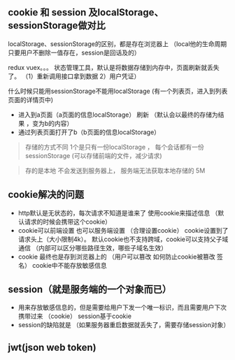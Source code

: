 ## cookie 和 session 及localStorage、sessionStorage做对比
localStorage、sessionStorage的区别，都是存在浏览器上 （local他的生命周期只要用户不删除一值存在，session是回话及的）

redux vuex。。。 状态管理工具，默认是将数据存储到内存中，页面刷新就丢失了。 （1）重新调用接口拿到数据 2）用户凭证）

什么时候只能用sessionStorage不能用localStorage (有一个列表页，进入到列表页面的详情页中)

- 进入到a页面（a页面的信息localStorage） 刷新 （默认会以最终的存储为结果 ，变为b的内容）
- 通过列表页面打开了b（b页面的信息localStorage） 

> 存储的方式不同 1个是只有一份localStorage  ， 每个会话都有一份sessionStorage (可以存储前端的文件，减少请求)


> 存的是本地 不会发送到服务器上， 服务端无法获取本地存储的 5M 

## cookie解决的问题
- http默认是无状态的，每次请求不知道是谁来了 使用cookie来描述信息 （默认请求的时候会携带这个cookie）
- cookie可以前端设置 也可以服务端设置 （合理设置cookie） cookie设置到了请求头上（大小限制4k）。 默认cookie也不支持跨域，cookie可以支持父子域通信 （内部可以区分哪些路径生效，哪些子域名生效）
- cookie 最终也是存到浏览器上的 （用户可以篡改  如何防止cookie被篡改  签名） cookie中不能存放敏感信息


## session（就是服务端的一个对象而已）
- 用来存放敏感信息的，但是需要给用户下发一个唯一标识，而且需要用户下次携带过来 （cookie） session基于cookie
- session的缺陷就是 （如果服务器重启数据就丢失了，需要存储session对象）

## jwt(json web token)
